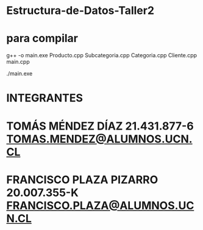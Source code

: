 # Estructura-de-Datos-Taller2


# para compilar

g++ -o main.exe Producto.cpp Subcategoria.cpp Categoria.cpp Cliente.cpp main.cpp

./main.exe

# INTEGRANTES
# TOMÁS MÉNDEZ DÍAZ 21.431.877-6 TOMAS.MENDEZ@ALUMNOS.UCN.CL
# FRANCISCO PLAZA PIZARRO 20.007.355-K FRANCISCO.PLAZA@ALUMNOS.UCN.CL